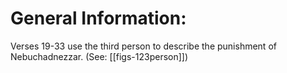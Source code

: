 # General Information:

Verses 19-33 use the third person to describe the punishment of Nebuchadnezzar. (See: [[figs-123person]])